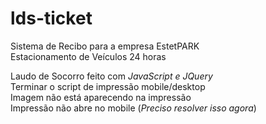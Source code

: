 # lds-ticket


Sistema de Recibo para a empresa EstetPARK <br>
Estacionamento de Veículos 24 horas


Laudo de Socorro feito com *JavaScript e JQuery* <br>
Terminar o script de impressão mobile/desktop <br>
Imagem não está aparecendo na impressão <br>
Impressão não abre no mobile (*Preciso resolver isso agora*)
